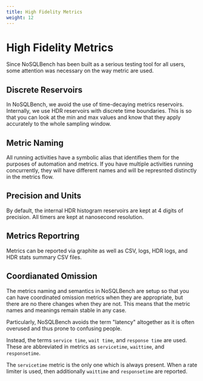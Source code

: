 ```yaml
---
title: High Fidelity Metrics
weight: 12
---
```


# High Fidelity Metrics

Since NoSQLBench has been built as a serious testing tool for all users, some attention was necessary on the way metric
are used.

## Discrete Reservoirs

In NoSQLBench, we avoid the use of time-decaying metrics reservoirs. Internally, we use HDR reservoirs with discrete
time boundaries. This is so that you can look at the min and max values and know that they apply accurately to the whole
sampling window.

## Metric Naming

All running activities have a symbolic alias that identifies them for the purposes of automation and metrics. If you
have multiple activities running concurrently, they will have different names and will be represnted distinctly in the
metrics flow.

## Precision and Units

By default, the internal HDR histogram reservoirs are kept at 4 digits of precision. All timers are kept at nanosecond
resolution.

## Metrics Reportring

Metrics can be reported via graphite as well as CSV, logs, HDR logs, and HDR stats summary CSV files.

## Coordianated Omission

The metrics naming and semantics in NoSQLBench are setup so that you can have coordinated omission metrics when they are
appropriate, but there are no there changes when they are not. This means that the metric names and meanings remain
stable in any case.

Particularly, NoSQLBench avoids the term "latency" altogether as it is often overused and thus prone to confusing
people.

Instead, the terms `service time`, `wait time`, and `response time` are used. These are abbreviated in metrics as
`servicetime`, `waittime`, and `responsetime`.

The `servicetime` metric is the only one which is always present. When a rate limiter is used, then additionally
`waittime` and `responsetime` are reported.


